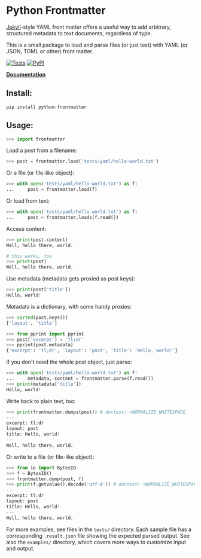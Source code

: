 # Python Frontmatter

[Jekyll](http://jekyllrb.com/)-style YAML front matter offers a useful way to add arbitrary, structured metadata to text documents, regardless of type.

This is a small package to load and parse files (or just text) with YAML (or JSON, TOML or other) front matter.

[![Tests](https://github.com/eyeseast/feed-to-sqlite/workflows/Test/badge.svg)](https://github.com/eyeseast/feed-to-sqlite/actions?query=workflow%3ATest)
[![PyPI](https://img.shields.io/pypi/v/python-frontmatter.svg)](https://pypi.org/project/python-frontmatter/)

**[Documentation](https://python-frontmatter.readthedocs.io/en/latest/)**

## Install:

    pip install python-frontmatter

## Usage:

```python
>>> import frontmatter

```

Load a post from a filename:

```python
>>> post = frontmatter.load('tests/yaml/hello-world.txt')

```

Or a file (or file-like object):

```python
>>> with open('tests/yaml/hello-world.txt') as f:
...     post = frontmatter.load(f)

```

Or load from text:

```python
>>> with open('tests/yaml/hello-world.txt') as f:
...     post = frontmatter.loads(f.read())

```

Access content:

```python
>>> print(post.content)
Well, hello there, world.

# this works, too
>>> print(post)
Well, hello there, world.

```

Use metadata (metadata gets proxied as post keys):

```python
>>> print(post['title'])
Hello, world!

```

Metadata is a dictionary, with some handy proxies:

```python
>>> sorted(post.keys())
['layout', 'title']

>>> from pprint import pprint
>>> post['excerpt'] = 'tl;dr'
>>> pprint(post.metadata)
{'excerpt': 'tl;dr', 'layout': 'post', 'title': 'Hello, world!'}

```

If you don't need the whole post object, just parse:

```python
>>> with open('tests/yaml/hello-world.txt') as f:
...     metadata, content = frontmatter.parse(f.read())
>>> print(metadata['title'])
Hello, world!

```

Write back to plain text, too:

```python
>>> print(frontmatter.dumps(post)) # doctest: +NORMALIZE_WHITESPACE
---
excerpt: tl;dr
layout: post
title: Hello, world!
---
Well, hello there, world.

```

Or write to a file (or file-like object):

```python
>>> from io import BytesIO
>>> f = BytesIO()
>>> frontmatter.dump(post, f)
>>> print(f.getvalue().decode('utf-8')) # doctest: +NORMALIZE_WHITESPACE
---
excerpt: tl;dr
layout: post
title: Hello, world!
---
Well, hello there, world.

```

For more examples, see files in the `tests/` directory. Each sample file has a corresponding `.result.json` file showing the expected parsed output. See also the `examples/` directory, which covers more ways to customize input and output.
